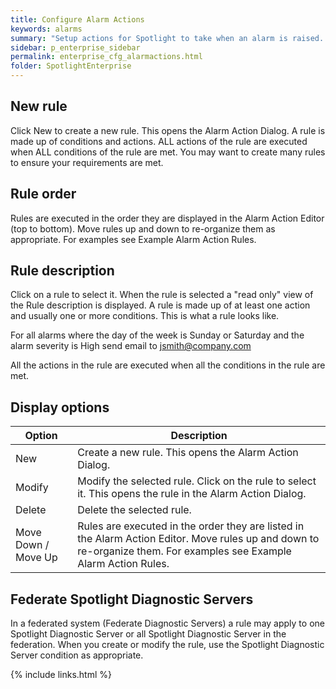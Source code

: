 ```yaml
---
title: Configure Alarm Actions
keywords: alarms
summary: "Setup actions for Spotlight to take when an alarm is raised. The actions Spotlight can take include running a program and sending an email. Conditions on taking the action can be defined, such as the day of the week, the time of day, the severity of the alarm, the alarm type and the connection type."
sidebar: p_enterprise_sidebar
permalink: enterprise_cfg_alarmactions.html
folder: SpotlightEnterprise
---
```


## New rule

Click New to create a new rule. This opens the Alarm Action Dialog. A rule is made up of conditions and actions. ALL actions of the rule are executed when ALL conditions of the rule are met. You may want to create many rules to ensure your requirements are met.

## Rule order

Rules are executed in the order they are displayed in the Alarm Action Editor (top to bottom). Move rules up and down to re-organize them as appropriate. For examples see Example Alarm Action Rules.

## Rule description

Click on a rule to select it. When the rule is selected a "read only" view of the Rule description is displayed. A rule is made up of at least one action and usually one or more conditions. This is what a rule looks like.

For all alarms where the day of the week is Sunday or Saturday and the alarm severity is High send email to jsmith@company.com

All the actions in the rule are executed when all the conditions in the rule are met.


## Display options

Option | Description
-------|------------
New | Create a new rule. This opens the Alarm Action Dialog.
Modify | Modify the selected rule. Click on the rule to select it. This opens the rule in the Alarm Action Dialog.
Delete | Delete the selected rule.
Move Down / Move Up | Rules are executed in the order they are listed in the Alarm Action Editor. Move rules up and down to re-organize them. For examples see Example Alarm Action Rules.


## Federate Spotlight Diagnostic Servers

In a federated system (Federate Diagnostic Servers) a rule may apply to one Spotlight Diagnostic Server or all Spotlight Diagnostic Server in the federation. When you create or modify the rule, use the Spotlight Diagnostic Server condition as appropriate.

{% include links.html %}
